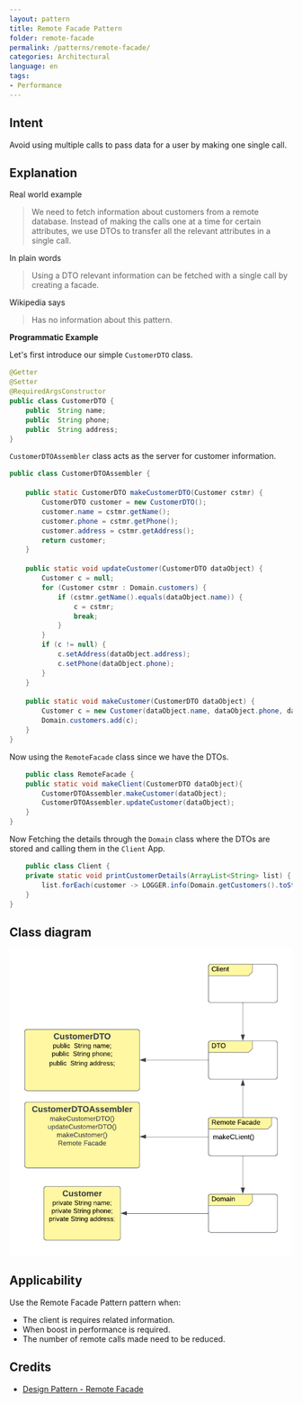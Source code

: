 ```yaml
---
layout: pattern
title: Remote Facade Pattern
folder: remote-facade
permalink: /patterns/remote-facade/
categories: Architectural
language: en
tags:
- Performance
---
```


## Intent

Avoid using multiple calls to pass data for a user by making one single call.

## Explanation

Real world example

> We need to fetch information about customers from a remote database. Instead of making the
> calls one at a time for certain attributes, we use DTOs to transfer all the relevant attributes in a single call.

In plain words

> Using a DTO relevant information can be fetched with a single call by creating a facade.

Wikipedia says

> Has no information about this pattern.

**Programmatic Example**

Let's first introduce our simple `CustomerDTO` class.

```java
@Getter
@Setter
@RequiredArgsConstructor
public class CustomerDTO {
    public  String name;
    public  String phone;
    public  String address;
}
```

`CustomerDTOAssembler` class acts as the server for customer information.

```java
public class CustomerDTOAssembler {

    public static CustomerDTO makeCustomerDTO(Customer cstmr) {
        CustomerDTO customer = new CustomerDTO();
        customer.name = cstmr.getName();
        customer.phone = cstmr.getPhone();
        customer.address = cstmr.getAddress();
        return customer;
    }

    public static void updateCustomer(CustomerDTO dataObject) {
        Customer c = null;
        for (Customer cstmr : Domain.customers) {
            if (cstmr.getName().equals(dataObject.name)) {
                c = cstmr;
                break;
            }
        }
        if (c != null) {
            c.setAddress(dataObject.address);
            c.setPhone(dataObject.phone);
        }
    }

    public static void makeCustomer(CustomerDTO dataObject) {
        Customer c = new Customer(dataObject.name, dataObject.phone, dataObject.address);
        Domain.customers.add(c);
    }
}
```

Now using the `RemoteFacade` class since we have the DTOs.

```java
    public class RemoteFacade {
    public static void makeClient(CustomerDTO dataObject){
        CustomerDTOAssembler.makeCustomer(dataObject);
        CustomerDTOAssembler.updateCustomer(dataObject);
    }
}
```
Now Fetching the details through the `Domain` class where the DTOs are stored and calling them in the `Client` App.
```java
    public class Client {
    private static void printCustomerDetails(ArrayList<String> list) {
        list.forEach(customer -> LOGGER.info(Domain.getCustomers().toString()));
    }
}
```

## Class diagram
![alt text](./etc/remote-facade.urm.png "Remote-Facade-Class-Diagram")

## Applicability

Use the Remote Facade Pattern pattern when:

* The client is requires related information.
* When boost in performance is required.
* The number of remote calls made need to be reduced.

## Credits

* [Design Pattern - Remote Facade](https://martinfowler.com/eaaCatalog/remoteFacade.html)
